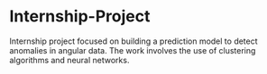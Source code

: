 # Internship-Project
Internship project focused on building a prediction model to detect anomalies in angular data. The work involves the use of clustering algorithms and neural networks.
